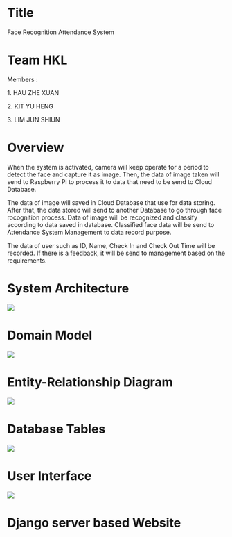 <!DOCTYPE html>
<html>

<h1>Title</h1>
<body>Face Recognition Attendance System</body>

<h1>Team HKL</h1>
<p>Members : </p>
<p>1. HAU ZHE XUAN</p>
<p>2. KIT YU HENG</p>
<p>3. LIM JUN SHIUN</p>

<h1>Overview</h1>

<p>When the system is activated, camera will keep operate for a period to detect the face and capture it as image. Then, the data of image taken will send to Raspberry Pi to process it to data that need to be send to Cloud Database.</p>
<p>The data of image will saved in Cloud Database that use for data storing. After that, the data stored will send to another Database to go through face rocognition process. Data of image will be recognized and classify according to data saved in database. Classified face data will be send to Attendance System Management to data record purpose.</p> 
<p>The data of user such as ID, Name, Check In and Check Out Time will be recorded. If there is a feedback, it will be send to management based on the requirements.</p>

<h1>System Architecture</h1>
<img src="https://user-images.githubusercontent.com/11400016/67187028-ea143d00-f41b-11e9-87c2-511f3ec8c1cf.png" />

<h1>Domain Model</h1>
<img src="https://user-images.githubusercontent.com/11400016/67187139-2778ca80-f41c-11e9-9e0d-8ac02b5dc316.png" />

<h1>Entity-Relationship Diagram</h1>
<img src="https://user-images.githubusercontent.com/11400016/67187172-3b243100-f41c-11e9-8e39-abd7306cb451.png" />

<h1>Database Tables</h1>
<img src="https://user-images.githubusercontent.com/11400016/67181897-76206780-f410-11e9-87a8-4c0f67f64bbf.jpg" />
<h1>User Interface</h1>
<img src="https://user-images.githubusercontent.com/11400016/67182458-d82d9c80-f411-11e9-9499-4dcc380e1d7e.jpg" />

<h1>Django server based Website</h1>
